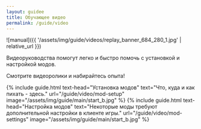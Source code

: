 ```yaml
---
layout: guidee
title: Обучающее видео
permalink: /guide/video
---
```


![manual]({{ '/assets/img/guide/videos/replay_banner_684_280_1.jpg' | relative_url }})

Видеоруководства помогут легко и быстро помочь с установкой и настройкой модов.

Смотрите видеоролики и набирайтесь опыта!

{% include guide.html text-head="Установка модов" text="Что, куда и как пихать - здесь." url="/guide/video/mod-setup" image="/assets/img/guide/main/start_b.jpg" %}
{% include guide.html text-head="Настройка модов" text="Некоторые моды требуют дополнительной настройки в клиенте игры." url="/guide/video/mod-settings" image="/assets/img/guide/main/start_b.jpg" %}
